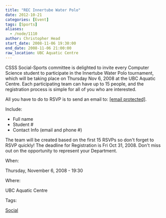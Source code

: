 ```yaml
---
title: "REC Innertube Water Polo"
date: 2012-10-21
categories: [Event]
tags: [Sports]
aliases:
  - /node/1110
author: Christopher Head
start_date: 2008-11-06 19:30:00
end_date: 2008-11-06 21:00:00
raw_location: UBC Aquatic Centre
---
```


CSSS Social-Sports committee is delighted to invite every Computer Science student to participate in the Innertube Water Polo tournament, which will be taking place on Thursday Nov 6, 2008 at the UBC Aquatic Centre. Each participating team can have up to 15 people, and the registration process is simple for all of you who are interested.

All you have to do to RSVP is to send an email to: [\[email protected\]](/cdn-cgi/l/email-protection#2152514e53555261554944425443440f4240).

Include:

*   Full name
*   Student #
*   Contact Info (email and phone #)

The team will be created based on the first 15 RSVPs so don't forget to RSVP quickly! The deadline for Registration is Fri Oct 31, 2008. Don't miss out on the opportunity to represent your Department.

When: 

Thursday, November 6, 2008 - 19:30

Where: 

UBC Aquatic Centre

Tags: 

[Social](/social)
